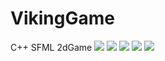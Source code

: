 # VikingGame
C++ SFML 2dGame
![](https://lh3.googleusercontent.com/PHCFhi5-d1PTn4AnOUR7DYDbsbQJEjCKvy092C7r9ZFJzypPe2gjON4rpeOAkb1JUeBx-2HCGsT9143SgIC1xxY_h_Do4rk3xWuAwegdXO96_3a6-Cz4a-vQTNYjKY5Q-UEVwktNkhKzxKhMzf2JyDWAXDOdFliHea4BQ00tXZX3hE1dM7j1E65SLSk5m9KKhbr45xCb4LsV54WXYSHzMga4yeLTYruVSS8E4pA9CUJKoImPv_IwV-GU_B0Gmt5v1pRDdwK-gsRa5PIGiPtd2ssmImh-ryOIHsFEVlluojOnUi4z2YcMMU2bl46YjhkA1Ukc0sr9OG5dAue059eH3LtbEu253HnPZn9SeFS8rTa9cnAo6cmrpUL8kBe40JliHow6yzjvXeWYw3a3Py7qLgi7pWIxLK0JwrwrL9T5H9Rj8upRnnpFZJpH_gzDdLtPW4Azsmo7HlIrYa9gGdqtcGrnoijqz2rO3-vZ_r1Cm0dWdhw9m3_FiituVN8my52Rjrf955hbGl6TVjz_ojz_A70zR9e3-YvFTsxZpN5hML7QLWdELaQybjGRIYO9qowHq2iUhNqxgDsbYQ7Ce_0F7SZfD5wxe-ix6Yk01sJrj38u1-BjYAt1I9xnq8XjK1YjWKG6-tjubTbIShNwhDmRoDVL0TpN2nnG=w815-h637-no)
![](https://photos.google.com/share/AF1QipOEMPxvS89zBdjHo7pH26NLi560Tkt9GqXrEnljBD8qysUFC8IwyKxDXjv6HfELCg/photo/AF1QipPkQk_rpwT46cJBSvjDQpJbRbA_T_hSYs12n8UE?key=dm40WG9ENlNRdEdsN1FHY1Rua1U0WjBKSC1zVlJn&hl=ru)
![](https://lh3.googleusercontent.com/PFxaU62okdsnBi0a4kdTbA4s0hFNVETcK5Hkhd-w-RdgaIrSem6kaVO6EWP68rR1OV8wDPJZhn3MlR-Ou0CcKpgu9mIlfnWsRrSRY3xhO9ztMFJuE1gwdfnGdecs5a_SS5s3_wf_B_Q23y4turMUkEQDKnlrv7Rx0NAbHyCZ_iqPXNs-zqqk1pEG4mtiZ-rDRECO8g3OKcJLikN6zPOV73V5zDaB0IkxKR2sIgBHs5TT3c48aw2k1Q75aDFY0rkuTdjWFA9zcHhYIJ9klOFDXcxGnEJUhcqhAP8A6-g1efuMcCjxBs1YLu5-Sq06tvE__Pn56o99CqqzrQlpVWffrNgm99Ba_e4lbLTsRJptsS578jUAN151j4KMnGDyT4dTdUmhG7GANNa0bZwcHRKaRzxNk6ePBYgDAaH9g_MD1iiogOKWOvjxVmpLSIgyVwvvckDVWygti5LPD5RnaME6yc-rt8AVo-ZosMvkuGrln6vQzJkjvqE3kxRu2lMOCqq9VsxJOTUzT2wJsEzVyqzy2mqkiEAO1ZBOz4QweMMexrGuR6NOcG6nNSz31Dn5LUd3fiHi_vt4f0V9aHu6GDMvC_hUw9Rl8Vu_Ipkv8aLlioGGDjmjk_akBBl5rFyv6IOFsaV1fDgdfuiRNPetOt8cNOp_BvuwUK4A=w815-h637-no)
![](https://lh3.googleusercontent.com/HH5RKJLakdQiRQSFAtfzezib0AJLKYuH1_PhWw3cBx6vcbBVq3PcRTdpQ4ocZ0pvL4R3CeuGP4TFFuBbj-eA0ak444c3EatHyekrxBMdDqx1DBK6rZX7zbeiw8I4e211Ohh982fO81YF9X8Qz7TuRzkUfpisbI9vQXRQcCd9ayH98M0inwIAMumVSkcVElobLU1A4M4leWiAdM6BlipEjNDu0C30XeUe1GqGg8u2wDyP-UWJJbvRcgPeirYzR6rE2cpDOBnDJlCFaLirOPEVnpvbHSkQifTdwGxTgCIsS531PIeqL9i6_RF7ED5EElWsYFbveqx2kf4oVa5q-h2e4E-At1S2d0KNilhVy2Id3PXPmMG2FJKRyY2VzjWFCw3LsiERS4TH0ofp7iBvccQaEutZoPKlGUlXzNW28KCeLH1_DVto2o88Vt1OSPOoLa5GSD2qhuo2NBA5f-oCrZe8fqfVLvjPEkUsoJFtjzdMNNqv7JJJdzSmuCxKD7ZF1AlrN7-W5hyTWhMvM7f91BnZCzoqBgk7eewj3xvDS6AA9iPWS-MTDVZUZSfcmWX0Y5-UsY25GRu5NG1_ULhhItaZ_JjupH_HZnY6DcpibvHFlKFYj5RMQ7-Wn-UkETvHVVDjxsBvaCB1sFUHzV4rf95HlDLOWtYsLJ4j=w815-h637-no)
![](https://lh3.googleusercontent.com/spcFvBfBlPpgEUkwwc8gR8SrXxM5zgFKJNdI9dm6uVXM0kIwYarJDsmYRXfRow2iHkldI6nZgBa0AgsH5aWhi__hELk0ObH_CsBA6qDAAx76i9nzkx3JwhhalnWE2_Fvd_CYfLgR1MYP8_VpLOlUPMd9BI59SA2fl4b5BKQc7TFJJuV1fcJJNtagbRe6vWTYe0uzPQJNoHge8mz_9AnBq2ymBT7k_f7F4S8YMjkIc1nMIFCDrWGU2WFaqntyImUPi6K4tPF6SMYkZ1MmX1s9S8R6CByfG8Mr0csS0DqwcYMMhqIrqpQ2CenI9klS69HyINK4u8eMYnWqPQRuwfRg2nF9BPhWhxJnYsras1q1M1wHeF8899xO479Ofa8eJI22ydXBW_GPN90rEHdGTgTpK5GS3nFTbJF7zjzIOawg0I7cS65YOeLA2F8POD3e46z1sq7W42ydPL5CT5ZVk5GrFgtvn9HH42ICZggmhjtTkTvs6DUw8JBaZx-TVnwdnhEP1AdZerHkCPa9zJgigoNXqX5DAAbJrHKTkCnWoHLMSjNdn4X1sJZ8m5koXLrUEEbBVcc_Z_hojuXAZUTNv9uARUkNNquccvRwYeF8JMGDLCoTU4yJm6LhYVoEpz1mY1-jODlkKtFt_ml8f7NtdmKGbPOs8TLG0I2S=w815-h637-no)
